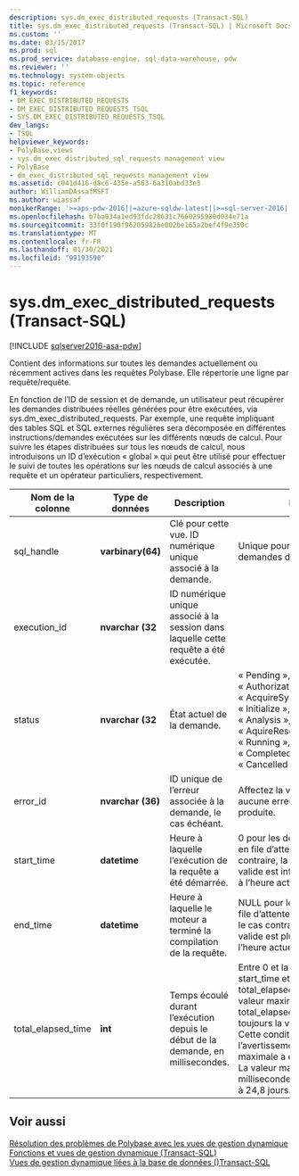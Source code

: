 ```yaml
---
description: sys.dm_exec_distributed_requests (Transact-SQL)
title: sys.dm_exec_distributed_requests (Transact-SQL) | Microsoft Docs
ms.custom: ''
ms.date: 03/15/2017
ms.prod: sql
ms.prod_service: database-engine, sql-data-warehouse, pdw
ms.reviewer: ''
ms.technology: system-objects
ms.topic: reference
f1_keywords:
- DM_EXEC_DISTRIBUTED_REQUESTS
- DM_EXEC_DISTRIBUTED_REQUESTS_TSQL
- SYS.DM_EXEC_DISTRIBUTED_REQUESTS_TSQL
dev_langs:
- TSQL
helpviewer_keywords:
- PolyBase,views
- sys.dm_exec_distributed_sql_requests management view
- PolyBase
- dm_exec_distributed_sql_requests management view
ms.assetid: c041d416-d8c6-435e-a563-6a310abd33e3
author: WilliamDAssafMSFT
ms.author: wiassaf
monikerRange: '>=aps-pdw-2016||=azure-sqldw-latest||>=sql-server-2016||>=sql-server-linux-2017||=azuresqldb-mi-current'
ms.openlocfilehash: b7ba034a1ed93fdc28631c7660295980d034e71a
ms.sourcegitcommit: 33f0f190f962059826e002be165a2bef4f9e350c
ms.translationtype: MT
ms.contentlocale: fr-FR
ms.lasthandoff: 01/30/2021
ms.locfileid: "99193590"
---
```

# <a name="sysdm_exec_distributed_requests-transact-sql"></a>sys.dm_exec_distributed_requests (Transact-SQL)
[!INCLUDE [sqlserver2016-asa-pdw](../../includes/applies-to-version/sqlserver2016-asa-pdw.md)]

  Contient des informations sur toutes les demandes actuellement ou récemment actives dans les requêtes Polybase. Elle répertorie une ligne par requête/requête.  
  
 En fonction de l’ID de session et de demande, un utilisateur peut récupérer les demandes distribuées réelles générées pour être exécutées, via sys.dm_exec_distributed_requests. Par exemple, une requête impliquant des tables SQL et SQL externes régulières sera décomposée en différentes instructions/demandes exécutées sur les différents nœuds de calcul. Pour suivre les étapes distribuées sur tous les nœuds de calcul, nous introduisons un ID d’exécution « global » qui peut être utilisé pour effectuer le suivi de toutes les opérations sur les nœuds de calcul associés à une requête et un opérateur particuliers, respectivement.  
  
|Nom de la colonne|Type de données|Description|Plage|  
|-----------------|---------------|-----------------|-----------|  
|sql_handle|**varbinary(64)**|Clé pour cette vue. ID numérique unique associé à la demande.|Unique pour toutes les demandes dans le système.|  
|execution_id|**nvarchar (32**|ID numérique unique associé à la session dans laquelle cette requête a été exécutée.||  
|status|**nvarchar (32**|État actuel de la demande.|« Pending », « Authorization », « AcquireSystemResources », « Initialize », « plan », « Analysis », « AquireResources », « Running », « Canceling », « Completed », « failed », « Cancelled ».|  
|error_id|**nvarchar (36)**|ID unique de l’erreur associée à la demande, le cas échéant.|Affectez la valeur NULL si aucune erreur ne s’est produite.|  
|start_time|**datetime**|Heure à laquelle l’exécution de la requête a été démarrée.|0 pour les demandes mises en file d’attente ; dans le cas contraire, la valeur DateTime valide est inférieure ou égale à l’heure actuelle.|  
|end_time|**datetime**|Heure à laquelle le moteur a terminé la compilation de la requête.|NULL pour les demandes en file d’attente ou actives ; dans le cas contraire, un DateTime valide est plus petit ou égal à l’heure actuelle.|  
|total_elapsed_time|**int**|Temps écoulé durant l’exécution depuis le début de la demande, en millisecondes.|Entre 0 et la différence entre start_time et end_time. Si total_elapsed_time dépasse la valeur maximale d’un entier, total_elapsed_time sera toujours la valeur maximale. Cette condition génère l’avertissement « la valeur maximale a été dépassée ». La valeur maximale en millisecondes est équivalente à 24,8 jours.|  
  
## <a name="see-also"></a>Voir aussi  
 [Résolution des problèmes de Polybase avec les vues de gestion dynamique](/previous-versions/sql/sql-server-2016/mt146389(v=sql.130))   
 [Fonctions et vues de gestion dynamique &#40;Transact-SQL&#41;](~/relational-databases/system-dynamic-management-views/system-dynamic-management-views.md)   
 [Vues de gestion dynamique liées à la base de données &#40;&#41;Transact-SQL ](../../relational-databases/system-dynamic-management-views/database-related-dynamic-management-views-transact-sql.md)  
  
